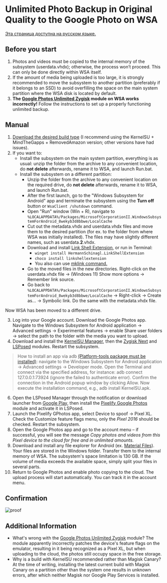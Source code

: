 # Unlimited Photo Backup in Original Quality to the Google Photo on WSA

[Эта страница доступна на русском языке.](/README_ru.md)

## Before you start
1. Photos and videos must be copied to the internal memory of the subsystem (userdata.vhdx); otherwise, the process won’t proceed. This can only be done directly within WSA itself.
2. If the amount of media being uploaded is too large, it is strongly recommended to move the subsystem to another partition (preferably if it belongs to an SSD) to avoid overfilling the space on the main system partition where the WSA disk is located by default.
3. **The [Google Photos Unlimited Zygisk](https://gitlab.com/cuynu/gphotos-unlimited-zygisk) module on WSA works incorrectly!** Follow the instructions to set up a properly functioning unlimited backup.

## Manual
1. [Download the desired build type](https://github.com/MustardChef/WSABuilds/releases/) (I recommend using the KernelSU + MindTheGapps + RemovedAmazon version; other versions have had issues).
2. If you want to:
   - Install the subsystem on the main system partition, everything is as usual: unzip the folder from the archive to any convenient location, do **not delete** afterwards, rename it to WSA, and launch Run.bat.
   - Install the subsystem on a different partition:
     - Unzip the folder from the archive to any convenient location on the required drive, do **not delete** afterwards, rename it to WSA, and launch Run.bat.
     - After the first launch, go to the "Windows Subsystem for Android" app and terminate the subsystem using the **Turn off** button or `WsaClient /shutdown` command.
     - Open "Run" window (Win + R), navigate to `%LOCALAPPDATA%/Packages/MicrosoftCorporationII.WindowsSubsystemForAndroid_8wekyb3d8bbwe/LocalCache`
     - Cut out the metadata.vhdx and userdata.vhdx files and move them to the desired partition (for ex. to the folder from where WSA was initially installed). The files may have slightly different names, such as userdata.**2**.vhdx.
     - Download and install [Link Shell Extension](https://schinagl.priv.at/nt/hardlinkshellext/linkshellextension.html#download), or run in Terminal:
       - `winget install HermannSchinagl.LinkShellExtension`
       - `choco install linkshellextension`
       - You also can use [mklink command.](https://learn.microsoft.com/en-us/windows-server/administration/windows-commands/mklink)
     - Go to the moved files in the new directories. Right-click on the userdata.vhdx file → (Windows 11) Show more options → Remember link source.
     - Go back to `%LOCALAPPDATA%/Packages/MicrosoftCorporationII.WindowsSubsystemForAndroid_8wekyb3d8bbwe/LocalCache` → Right-click → Create as... → Symbolic link. Do the same with the metadata.vhdx file.

Now WSA has been moved to a different drive.

3. Log into your Google account. Download the Google Photos app. Navigate to the Windows Subsystem for Android application → Advanced settings → Experimental features → enable Share user folders → select the path to the folder with the media you want to upload.
4. Download and install the [KernelSU Manager](https://github.com/tiann/KernelSU/releases), then the [Zygisk Next](https://github.com/Dr-TSNG/ZygiskNext/releases) and [LSPosed](https://github.com/reddxae/list/blob/files/lsposed_no-logs.zip) modules. Restart the subsystem.
> How to install an app via adb [(Platform-tools package must be installed)](https://github.com/SunsetTechuila/Platform-Tools-Installer): navigate to the Windows Subsystem for Android application → Advanced settings → Developer mode. Open the Terminal and connect via the specified address, for instance:
adb connect 127.0.0.1:73924 (ignore the failed to authenticate error). Confirm the connection in the Android popup window by clicking Allow. Now execute the installation command, e.g., adb install KernelSU.apk.
6. Open the LSPosed Manager through the notification or download launcher from [Google Play](https://play.google.com/store/apps/details?id=org.lsposed.manager&hl=en), then install the [Pixelify Google Photos](https://github.com/BaltiApps/Pixelify-Google-Photos/releases) module and activate it in LSPosed.
7. Launch the Pixelify GPhotos app, select Device to spoof → Pixel XL. Check the Customize feature flags menu, only the *Pixel 2016* should be checked. Restart the subsystem.
8. Open the Google Photos app and go to the account menu – if successful, you will see the message *Copy photos and videos from this Pixel device to the cloud for free and in unlimited amounts.*
9. Download and install any file explorer for Android (ex. [Material Files](https://github.com/zhanghai/MaterialFiles/releases)). Your files are stored in the Windows folder. Transfer them to the internal memory of WSA. The subsystem's space limitation is 130 GB. If the volume of media exceeds the available space, simply split your files in several parts.
10. Return to Google Photos and enable photo copying to the cloud. The upload process will start automatically. You can track it in the account menu.

## Confirmation
![proof](https://github.com/user-attachments/assets/42c0abb6-9044-42cd-aead-f154b86322e4)

## Additional Information
* What's wrong with the [Google Photos Unlimited Zygisk](https://gitlab.com/cuynu/gphotos-unlimited-zygisk) module?
The module apparently incorrectly patches the device's feature flags on the emulator, resulting in it being recognized as a Pixel XL, but when uploading to the cloud, the photos still occupy space in the free storage.
* Why is a build with KernelSU recommended rather than Magisk Canary?
At the time of writing, installing the latest current build with Magisk Canary on a partition other than the system one results in unknown errors, after which neither Magisk nor Google Play Services is installed.
